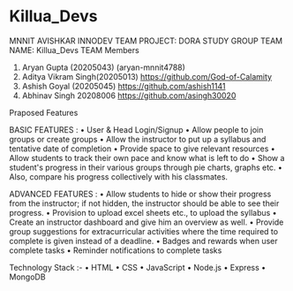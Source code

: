 # Killua_Devs
MNNIT AVISHKAR INNODEV TEAM
PROJECT:
DORA STUDY GROUP
TEAM NAME: Killua_Devs
TEAM Members
1. Aryan Gupta (20205043)    (aryan-mnnit4788)
2. Aditya Vikram Singh(20205013)    https://github.com/God-of-Calamity
3. Ashish Goyal (20205045)          https://github.com/ashish1141
4. Abhinav Singh  20208006          https://github.com/asingh30020
 
 Praposed Features
 
BASIC FEATURES : 
•	User & Head Login/Signup
•	Allow people to join groups or create groups
•	Allow the instructor to put up a syllabus and tentative date of completion
•	Provide space to give relevant resources
•	Allow students to track their own pace and know what is left to do
•	Show a student's progress in their various groups through pie charts, graphs etc.
•	Also, compare his progress collectively with his classmates.

ADVANCED FEATURES :
•	Allow students to hide or show their progress from the instructor; if not hidden, the instructor should be able to see their progress.
•	Provision to upload excel sheets etc., to upload the syllabus
•	Create an instructor dashboard and give him an overview as well.
•	Provide group suggestions for extracurricular activities where the time required to complete is given instead of a deadline.
•	Badges and rewards when user complete tasks 
•	Reminder notifications to complete tasks 

Technology Stack :- 
•	HTML 
•	CSS 
•	JavaScript 
•	Node.js 
•	Express
•	MongoDB 


